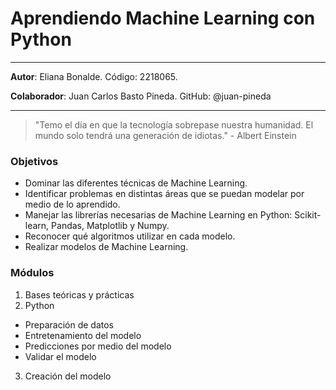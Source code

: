 # Aprendiendo Machine Learning con Python
___
**Autor**: Eliana Bonalde. Código: 2218065. 

**Colaborador**: Juan Carlos Basto Pineda. GitHub: @juan-pineda  
___

> "Temo el dı́a en que la tecnologı́a sobrepase nuestra humanidad. El mundo solo tendrá una generación de idiotas." - Albert Einstein


### Objetivos
-  Dominar las diferentes técnicas de Machine Learning.
-  Identificar problemas en distintas áreas que se puedan modelar por medio de lo aprendido.
-  Manejar las librerı́as necesarias de Machine Learning en Python: Scikit-learn, Pandas, Matplotlib y Numpy.
-  Reconocer qué algoritmos utilizar en cada modelo.
-  Realizar modelos de Machine Learning.

### Módulos
1. Bases teóricas y prácticas
2. Python
- Preparación de datos
- Entretenamiento del modelo
- Predicciones por medio del modelo
- Validar el modelo
3. Creación del modelo

